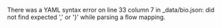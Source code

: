 There was a YAML syntax error on line 33 column 7 in _data/bio.json: did not find expected ',' or '}' while parsing a flow mapping.
